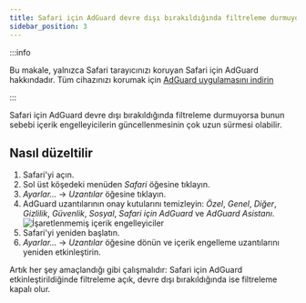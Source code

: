 ```yaml
---
title: Safari için AdGuard devre dışı bırakıldığında filtreleme durmuyor
sidebar_position: 3
---
```


:::info

Bu makale, yalnızca Safari tarayıcınızı koruyan Safari için AdGuard hakkındadır. Tüm cihazınızı korumak için [AdGuard uygulamasını indirin](https://agrd.io/download-kb-adblock)

:::

Safari için AdGuard devre dışı bırakıldığında filtreleme durmuyorsa bunun sebebi içerik engelleyicilerin güncellenmesinin çok uzun sürmesi olabilir.

## Nasıl düzeltilir

1. Safari'yi açın.
2. Sol üst köşedeki menüden _Safari_ öğesine tıklayın.
3. _Ayarlar…_ → _Uzantılar_ öğesine tıklayın.
4. AdGuard uzantılarının onay kutularını temizleyin: _Özel_, _Genel_, _Diğer_, _Gizlilik_, _Güvenlik_, _Sosyal_, _Safari için AdGuard_ ve _AdGuard Asistanı_.
   ![İşaretlenmemiş içerik engelleyiciler](https://cdn.adtidy.org/content/Kb/ad_blocker/safari/adg-safari-unchecked-cbs.png)
5. Safari'yi yeniden başlatın.
6. _Ayarlar..._ → _Uzantılar_ öğesine dönün ve içerik engelleme uzantılarını yeniden etkinleştirin.

Artık her şey amaçlandığı gibi çalışmalıdır: Safari için AdGuard etkinleştirildiğinde filtreleme açık, devre dışı bırakıldığında ise filtreleme kapalı olur.
